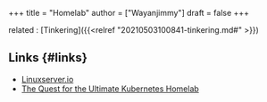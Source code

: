 +++
title = "Homelab"
author = ["Wayanjimmy"]
draft = false
+++

related
: [Tinkering]({{<relref "20210503100841-tinkering.md#" >}})


## Links {#links}

-   [Linuxserver.io](https://www.linuxserver.io)
-   [The Quest for the Ultimate Kubernetes Homelab](https://docs.google.com/presentation/d/1Vg%5FpVTA1jHtHZaRoowwMDkqxRgmMg8njOLfrIN%5FEF2g/edit#slide=id.ga6ddab50c6%5F0%5F34)
